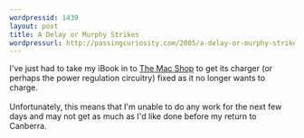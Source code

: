 ```yaml
---
wordpressid: 1439
layout: post
title: A Delay or Murphy Strikes
wordpressurl: http://passingcuriosity.com/2005/a-delay-or-murphy-strikes/
---
```

I've just had to take my iBook in to <a href="http://www.themacshop.com.au/">The Mac Shop</a> to get its charger (or perhaps the power regulation circuitry) fixed as it no longer wants to charge.<br /><br />Unfortunately, this means that I'm unable to do any work for the next few days and may not get as much as I'd like done before my return to Canberra.
